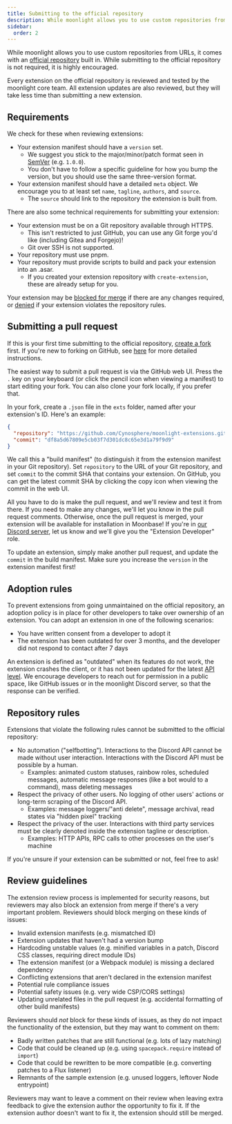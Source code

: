 ```yaml
---
title: Submitting to the official repository
description: While moonlight allows you to use custom repositories from URLs, it comes with an official repository built in.
sidebar:
  order: 2
---
```


While moonlight allows you to use custom repositories from URLs, it comes with an [official repository](https://github.com/moonlight-mod/extensions) built in. While submitting to the official repository is not required, it is highly encouraged.

Every extension on the official repository is reviewed and tested by the moonlight core team. All extension updates are also reviewed, but they will take less time than submitting a new extension.

## Requirements

We check for these when reviewing extensions:

- Your extension manifest should have a `version` set.
  - We suggest you stick to the major/minor/patch format seen in [SemVer](https://semver.org) (e.g. `1.0.0`).
  - You don't have to follow a specific guideline for how you bump the version, but you should use the same three-version format.
- Your extension manifest should have a detailed `meta` object. We encourage you to at least set `name`, `tagline`, `authors`, and `source`.
  - The `source` should link to the repository the extension is built from.

There are also some technical requirements for submitting your extension:

- Your extension must be on a Git repository available through HTTPS.
  - This isn't restricted to just GitHub, you can use any Git forge you'd like (including Gitea and Forgejo)!
  - Git over SSH is not supported.
- Your repository must use pnpm.
- Your repository must provide scripts to build and pack your extension into an .asar.
  - If you created your extension repository with `create-extension`, these are already setup for you.

Your extension may be [blocked for merge](#review-guidelines) if there are any changes required, or [denied](#repository-rules) if your extension violates the repository rules.

## Submitting a pull request

If this is your first time submitting to the official repository, [create a fork](https://github.com/moonlight-mod/extensions/fork) first. If you're new to forking on GitHub, see [here](https://docs.github.com/en/pull-requests/collaborating-with-pull-requests/working-with-forks/fork-a-repo) for more detailed instructions.

The easiest way to submit a pull request is via the GitHub web UI. Press the `.` key on your keyboard (or click the pencil icon when viewing a manifest) to start editing your fork. You can also clone your fork locally, if you prefer that.

In your fork, create a `.json` file in the `exts` folder, named after your extension's ID. Here's an example:

```json title="exts/platformStyles.json"
{
  "repository": "https://github.com/Cynosphere/moonlight-extensions.git",
  "commit": "df8a5d67809e5cb03f7d301dc8c65e3d1a79f9d9"
}
```

We call this a "build manifest" (to distinguish it from the extension manifest in your Git repository). Set `repository` to the URL of your Git repository, and set `commit` to the commit SHA that contains your extension. On GitHub, you can get the latest commit SHA by clicking the copy icon when viewing the commit in the web UI.

All you have to do is make the pull request, and we'll review and test it from there. If you need to make any changes, we'll let you know in the pull request comments. Otherwise, once the pull request is merged, your extension will be available for installation in Moonbase! If you're in [our Discord server](https://discord.gg/FdZBTFCP6F), let us know and we'll give you the "Extension Developer" role.

To update an extension, simply make another pull request, and update the `commit` in the build manifest. Make sure you increase the `version` in the extension manifest first!

## Adoption rules

To prevent extensions from going unmaintained on the official repository, an adoption policy is in place for other developers to take over ownership of an extension. You can adopt an extension in one of the following scenarios:

- You have written consent from a developer to adopt it
- The extension has been outdated for over 3 months, and the developer did not respond to contact after 7 days

An extension is defined as "outdated" when its features do not work, the extension crashes the client, or it has not been updated for the latest [API level](/ext-dev/migrating-api-levels). We encourage developers to reach out for permission in a public space, like GitHub issues or in the moonlight Discord server, so that the response can be verified.

## Repository rules

Extensions that violate the following rules cannot be submitted to the official repository:

- No automation ("selfbotting"). Interactions to the Discord API cannot be made without user interaction. Interactions with the Discord API must be possible by a human.
  - Examples: animated custom statuses, rainbow roles, scheduled messages, automatic message responses (like a bot would to a command), mass deleting messages
- Respect the privacy of other users. No logging of other users' actions or long-term scraping of the Discord API.
  - Examples: message loggers/"anti delete", message archival, read states via "hidden pixel" tracking
- Respect the privacy of the user. Interactions with third party services must be clearly denoted inside the extension tagline or description.
  - Examples: HTTP APIs, RPC calls to other processes on the user's machine

If you're unsure if your extension can be submitted or not, feel free to ask!

## Review guidelines

The extension review process is implemented for security reasons, but reviewers may also block an extension from merge if there's a very important problem. Reviewers should block merging on these kinds of issues:

- Invalid extension manifests (e.g. mismatched ID)
- Extension updates that haven't had a version bump
- Hardcoding unstable values (e.g. minified variables in a patch, Discord CSS classes, requiring direct module IDs)
- The extension manifest (or a Webpack module) is missing a declared dependency
- Conflicting extensions that aren't declared in the extension manifest
- Potential rule compliance issues
- Potential safety issues (e.g. very wide CSP/CORS settings)
- Updating unrelated files in the pull request (e.g. accidental formatting of other build manifests)

Reviewers should *not* block for these kinds of issues, as they do not impact the functionality of the extension, but they may want to comment on them:

- Badly written patches that are still functional (e.g. lots of lazy matching)
- Code that could be cleaned up (e.g. using `spacepack.require` instead of `import`)
- Code that could be rewritten to be more compatible (e.g. converting patches to a Flux listener)
- Remnants of the sample extension (e.g. unused loggers, leftover Node entrypoint)

Reviewers may want to leave a comment on their review when leaving extra feedback to give the extension author the opportunity to fix it. If the extension author doesn't want to fix it, the extension should still be merged.

